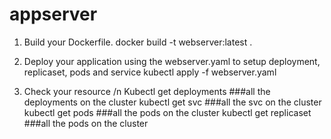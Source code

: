 # appserver

1. Build your Dockerfile.
   docker build -t webserver:latest  .

2. Deploy your application using the webserver.yaml to setup deployment, replicaset, pods and service
   kubectl apply -f webserver.yaml

3. Check your resource /n
Kubectl get deployments ###all the deployments on the cluster
kubectl get svc ###all the svc on the cluster
kubectl get pods ###all the pods on the cluster
kubectl get replicaset ###all the pods on the cluster

